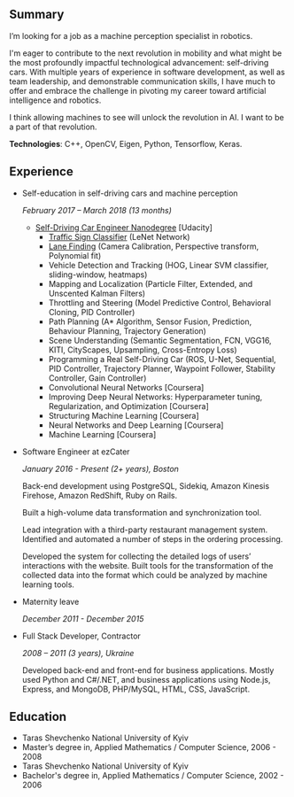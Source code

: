 ## Summary
I’m looking for a job as a machine perception specialist in robotics. 

I'm eager to contribute to the next revolution in mobility and what might be the most profoundly impactful technological advancement: self-driving cars. With multiple years of experience in software development, as well as team leadership, and demonstrable communication skills, I have much to offer and embrace the challenge in pivoting my career toward artificial intelligence and robotics. 

I think allowing machines to see will unlock the revolution in AI. I want to be a part of that revolution.

**Technologies**: C++, OpenCV, Eigen, Python, Tensorflow, Keras.
 
## Experience

* Self-education in self-driving cars and machine perception

    _February 2017 – March 2018 (13 months)_

    * [Self-Driving Car Engineer Nanodegree](https://www.udacity.com/course/self-driving-car-engineer-nanodegree--nd013) [Udacity] 
       * [Traffic Sign Classifier](https://github.com/ooleksyuk/carnd-traffic-sign-classifier-project#top) (LeNet Network)
       * [Lane Finding](https://github.com/ooleksyuk/CarND-Advanced-Lane-Lines#top) (Camera Calibration, Perspective transform, Polynomial fit)
       * Vehicle Detection and Tracking (HOG, Linear SVM classifier, sliding-window, heatmaps)
       * Mapping  and Localization (Particle Filter, Extended, and Unscented Kalman Filters)
       * Throttling and Steering (Model Predictive Control, Behavioral Cloning, PID Controller)
       * Path Planning (A* Algorithm, Sensor Fusion, Prediction, Behaviour Planning, Trajectory Generation)
       * Scene Understanding (Semantic Segmentation, FCN, VGG16, KITI, CityScapes, Upsampling, Cross-Entropy Loss)
       * Programming a Real Self-Driving Car (ROS, U-Net, Sequential, PID Controller, Trajectory Planner, Waypoint Follower, Stability Controller, Gain Controller)
       * Convolutional Neural Networks [Coursera] 
       * Improving Deep Neural Networks: Hyperparameter tuning, Regularization, and Optimization [Coursera] 
       * Structuring Machine Learning [Coursera]
       * Neural Networks and Deep Learning [Coursera] 
       * Machine Learning [Coursera] 

* Software Engineer at ezCater

    _January 2016 -  Present (2+ years), Boston_
    
    Back-end development using PostgreSQL, Sidekiq, Amazon Kinesis Firehose, Amazon RedShift, Ruby on Rails.

    Built a high-volume data transformation and synchronization tool.
    
    Lead integration with a third-party restaurant management system. Identified and automated a number of steps in the ordering processing.

    Developed the system for collecting the detailed logs of users’ interactions with the website. Built tools for the transformation of the collected data into the format which could be analyzed by machine learning tools.
 
* Maternity leave

    _December 2011 - December 2015_
 
* Full Stack Developer, Contractor
    
    _2008 – 2011 (3 years), Ukraine_
    
    Developed back-end and front-end for business applications. Mostly used Python and C#/.NET, and business applications using Node.js, Express, and MongoDB, PHP/MySQL, HTML, CSS, JavaScript.
 
## Education
* Taras Shevchenko National University of Kyiv
* Master’s degree in, Applied Mathematics / Computer Science, 2006 - 2008
* Taras Shevchenko National University of Kyiv
* Bachelor's degree in, Applied Mathematics / Computer Science, 2002 - 2006
